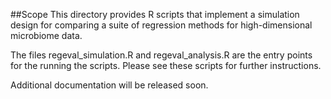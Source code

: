 ##Scope
This directory provides R scripts that implement a simulation design for comparing a suite of regression methods for high-dimensional microbiome data. 

The files regeval_simulation.R and regeval_analysis.R are the entry points for the running the scripts.  Please see these scripts for further instructions. 

Additional documentation will be released soon.
